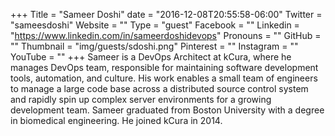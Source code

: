 +++
Title = "Sameer Doshi"
date = "2016-12-08T20:55:58-06:00"
Twitter = "sameesdoshi"
Website = ""
Type = "guest"
Facebook = ""
Linkedin = "https://www.linkedin.com/in/sameerdoshidevops"
Pronouns = ""
GitHub = ""
Thumbnail = "img/guests/sdoshi.png"
Pinterest = ""
Instagram = ""
YouTube = ""
+++
Sameer is a DevOps Architect at kCura, where he manages DevOps team, responsible for maintaining software development tools, automation, and culture. His work enables a small team of engineers to manage a large code base across a distributed source control system and rapidly spin up complex server environments for a growing development team. Sameer graduated from Boston University with a degree in biomedical engineering. He joined kCura in 2014.
